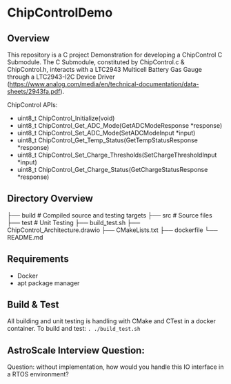 # ChipControlDemo
## Overview
This repository is a C project Demonstration for developing a ChipControl C Submodule. The C Submodule, constituted by ChipControl.c & ChipControl.h, interacts with a LTC2943 Multicell Battery Gas Gauge 
through a LTC2943-I2C Device Driver (https://www.analog.com/media/en/technical-documentation/data-sheets/2943fa.pdf). 

ChipControl APIs:
* uint8_t ChipControl_Initialize(void)
* uint8_t ChipControl_Get_ADC_Mode(GetADCModeResponse *response)
* uint8_t ChipControl_Set_ADC_Mode(SetADCModeInput *input)
* uint8_t ChipControl_Get_Temp_Status(GetTempStatusResponse *response)
* uint8_t ChipControl_Set_Charge_Thresholds(SetChargeThresholdInput *input)
* uint8_t ChipControl_Get_Charge_Status(GetChargeStatusResponse *response)

## Directory Overview
├── build                   # Compiled source and testing targets
├── src                     # Source files
├── test                    # Unit Testing
├── build_test.sh
├── ChipControl_Architecture.drawio
├── CMakeLists.txt
├── dockerfile
└── README.md

## Requirements
* Docker
* apt package manager

## Build & Test
All building and unit testing is handling with CMake and CTest in a docker container. 
To build and test:
    `. ./build_test.sh`

## AstroScale Interview Question:
Question: without implementation, how would you handle this IO interface in a RTOS environment?

